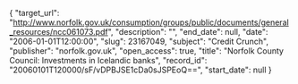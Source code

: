{
  "target_url": "http://www.norfolk.gov.uk/consumption/groups/public/documents/general_resources/ncc061073.pdf", 
  "description": "", 
  "end_date": null, 
  "date": "2006-01-01T12:00:00", 
  "slug": 23167049, 
  "subject": "Credit Crunch", 
  "publisher": "norfolk.gov.uk", 
  "open_access": true, 
  "title": "Norfolk County Council: Investments in Icelandic banks", 
  "record_id": "20060101T120000/sF/vDPBJSE1cDa0sJSPEoQ==", 
  "start_date": null
}


